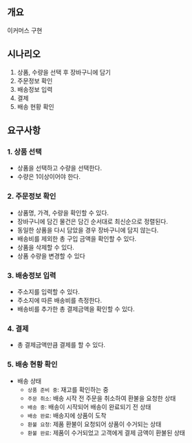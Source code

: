 ## 개요

이커머스 구현

## 시나리오

1. 상품, 수량을 선택 후 장바구니에 담기
2. 주문정보 확인
3. 배송정보 입력
4. 결제
5. 배송 현황 확인

## 요구사항

### 1. 상품 선택

- 상품을 선택하고 수량을 선택한다.
- 수량은 1이상이어야 한다.

### 2. 주문정보 확인

- 상품명, 가격, 수량을 확인할 수 있다.
- 장바구니에 담긴 물건은 담긴 순서대로 최신순으로 정렬된다.
- 동일한 상품을 다시 담았을 경우 장바구니에 담지 않는다.
- 배송비를 제외한 총 구입 금액을 확인할 수 있다.
- 상품을 삭제할 수 있다.
- 상품 수량을 변경할 수 있다

### 3. 배송정보 입력

- 주소지를 입력할 수 있다.
- 주소지에  따른 배송비를 측정한다.
- 배송비를 추가한 총 결제금액을 확인할 수 있다.

### 4. 결제

- 총 결제금액만큼 결제를 할 수 있다.

### 5. 배송 현황 확인

- 배송 상태
  - `상품 준비 중`: 재고를 확인하는 중
  - `주문 취소`: 배송 시작 전 주문을 취소하여 환불을 요청한 상태
  - `배송 중`: 배송이 시작되어 배송이 완료되기 전 상태
  - `배송 완료`: 배송지에 상품이 도착
  - `환불 요청`: 제품 환불이 요청되어 상품이 수거되는 상태
  - `환불 완료`: 제품이 수거되었고 고객에게 결제 금액이 환불된 상태
